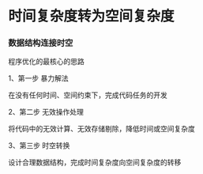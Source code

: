 # 时间复杂度转为空间复杂度


### 数据结构连接时空

程序优化的最核心的思路

1、第一步 暴力解法

在没有任何时间、空间约束下，完成代码任务的开发

2、第二步 无效操作处理

将代码中的无效计算、无效存储剔除，降低时间或空间复杂度

3、第三步 时空转换

设计合理数据结构，完成时间复杂度向空间复杂度的转移

